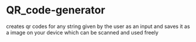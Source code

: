 # QR_code-generator
creates qr codes for any string given by the user as an input and saves it as a image on your device which can be scanned and used freely
